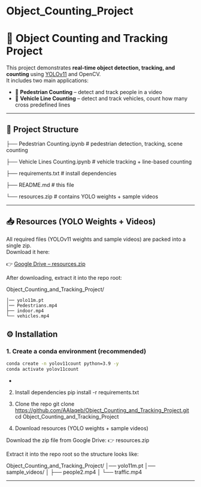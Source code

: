 # Object_Counting_Project


# 🧮 Object Counting and Tracking Project

This project demonstrates **real-time object detection, tracking, and counting** using [YOLOv11](https://github.com/ultralytics/ultralytics) and OpenCV.  
It includes two main applications:

- 👤 **Pedestrian Counting** – detect and track people in a video
- 🚗 **Vehicle Line Counting** – detect and track vehicles, count how many cross predefined lines

---

## 📂 Project Structure


├── Pedestrian Counting.ipynb # pedestrian detection, tracking, scene counting

├── Vehicle Lines Counting.ipynb # vehicle tracking + line-based counting

├── requirements.txt # install dependencies

├── README.md # this file

└── resources.zip # contains YOLO weights + sample videos


---

## 📥 Resources (YOLO Weights + Videos)

All required files (YOLOv11 weights and sample videos) are packed into a single zip.  
Download it here:  

👉 [Google Drive – resources.zip](https://drive.google.com/drive/folders/1E6hmhKR9nbLMrpmqx9NM4lJca9bms_O6?usp=sharing)

After downloading, extract it into the repo root:

Object_Counting_and_Tracking_Project/
```
│── yolo11m.pt
│── Pedestrians.mp4
├── indoor.mp4
└── vehicles.mp4
```

## ⚙️ Installation

### 1. Create a conda environment (recommended)
```bash
conda create -n yolov11count python=3.9 -y
conda activate yolov11count
```
-
2. Install dependencies
pip install -r requirements.txt

3. Clone the repo
git clone https://github.com/AAlaqeb/Object_Counting_and_Tracking_Project.git
cd Object_Counting_and_Tracking_Project

4. Download resources (YOLO weights + sample videos)

Download the zip file from Google Drive:
👉 resources.zip

Extract it into the repo root so the structure looks like:

Object_Counting_and_Tracking_Project/
│── yolo11m.pt
│── sample_videos/
│    ├── people2.mp4
│    └── traffic.mp4


---
